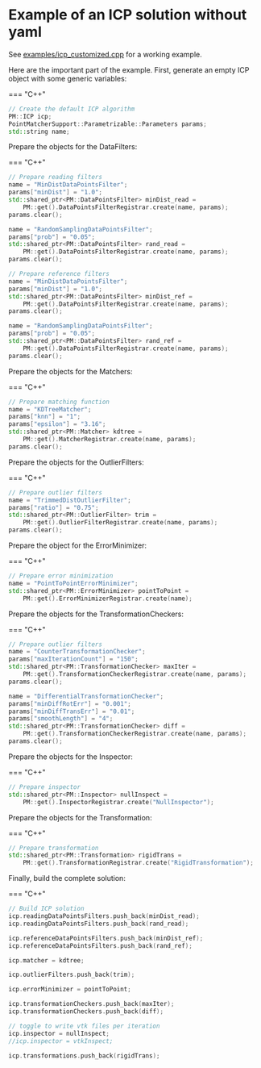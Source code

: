 # Example of an ICP solution without yaml

See [examples/icp_customized.cpp](https://github.com/norlab-ulaval/libpointmatcher/blob/master/examples/icp_customized.cpp) for a working example.

Here are the important part of the example. First, generate an empty ICP object with some generic variables:

=== "C++"
```cpp
// Create the default ICP algorithm
PM::ICP icp;
PointMatcherSupport::Parametrizable::Parameters params;
std::string name;
```

Prepare the objects for the DataFilters:

=== "C++"
```cpp
// Prepare reading filters
name = "MinDistDataPointsFilter";
params["minDist"] = "1.0";
std::shared_ptr<PM::DataPointsFilter> minDist_read = 
	PM::get().DataPointsFilterRegistrar.create(name, params);
params.clear();

name = "RandomSamplingDataPointsFilter";
params["prob"] = "0.05";
std::shared_ptr<PM::DataPointsFilter> rand_read = 
	PM::get().DataPointsFilterRegistrar.create(name, params);
params.clear();

// Prepare reference filters
name = "MinDistDataPointsFilter";
params["minDist"] = "1.0";
std::shared_ptr<PM::DataPointsFilter> minDist_ref = 
	PM::get().DataPointsFilterRegistrar.create(name, params);
params.clear();

name = "RandomSamplingDataPointsFilter";
params["prob"] = "0.05";
std::shared_ptr<PM::DataPointsFilter> rand_ref = 
	PM::get().DataPointsFilterRegistrar.create(name, params);
params.clear();
```

Prepare the objects for the Matchers:

=== "C++"
```cpp
// Prepare matching function
name = "KDTreeMatcher";
params["knn"] = "1";
params["epsilon"] = "3.16";
std::shared_ptr<PM::Matcher> kdtree = 
	PM::get().MatcherRegistrar.create(name, params);
params.clear();
```

Prepare the objects for the OutlierFilters:

=== "C++"
```cpp
// Prepare outlier filters
name = "TrimmedDistOutlierFilter";
params["ratio"] = "0.75";
std::shared_ptr<PM::OutlierFilter> trim = 
	PM::get().OutlierFilterRegistrar.create(name, params);
params.clear();
```

Prepare the object for the ErrorMinimizer:

=== "C++"
```cpp
// Prepare error minimization
name = "PointToPointErrorMinimizer";
std::shared_ptr<PM::ErrorMinimizer> pointToPoint =   
	PM::get().ErrorMinimizerRegistrar.create(name);
```

Prepare the objects for the TransformationCheckers:

=== "C++"
```cpp
// Prepare outlier filters
name = "CounterTransformationChecker";
params["maxIterationCount"] = "150";
std::shared_ptr<PM::TransformationChecker> maxIter = 
	PM::get().TransformationCheckerRegistrar.create(name, params);
params.clear();

name = "DifferentialTransformationChecker";
params["minDiffRotErr"] = "0.001";
params["minDiffTransErr"] = "0.01";
params["smoothLength"] = "4";
std::shared_ptr<PM::TransformationChecker> diff = 
	PM::get().TransformationCheckerRegistrar.create(name, params);
params.clear();
```

Prepare the objects for the Inspector:

=== "C++"
```cpp
// Prepare inspector
std::shared_ptr<PM::Inspector> nullInspect =
	PM::get().InspectorRegistrar.create("NullInspector");
```

Prepare the objects for the Transformation:

=== "C++"
```cpp
// Prepare transformation
std::shared_ptr<PM::Transformation> rigidTrans =
	PM::get().TransformationRegistrar.create("RigidTransformation");
```

Finally, build the complete solution:

=== "C++"
```cpp
// Build ICP solution
icp.readingDataPointsFilters.push_back(minDist_read);
icp.readingDataPointsFilters.push_back(rand_read);

icp.referenceDataPointsFilters.push_back(minDist_ref);
icp.referenceDataPointsFilters.push_back(rand_ref);

icp.matcher = kdtree;

icp.outlierFilters.push_back(trim);

icp.errorMinimizer = pointToPoint;

icp.transformationCheckers.push_back(maxIter);
icp.transformationCheckers.push_back(diff);

// toggle to write vtk files per iteration
icp.inspector = nullInspect;
//icp.inspector = vtkInspect;

icp.transformations.push_back(rigidTrans);
```

